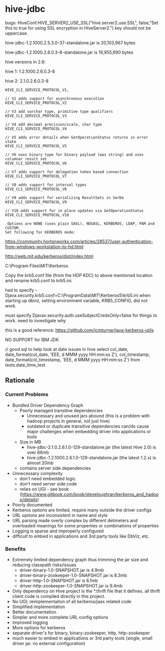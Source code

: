 # hive-jdbc

bugs:
HiveConf.HIVE_SERVER2_USE_SSL("hive.server2.use.SSL", false,"Set this to true for using SSL encryption in HiveServer2.")
    key should not be uppercase.



hive-jdbc-1.2.1000.2.5.3.0-37-standalone.jar is 20,103,967 bytes

hive-jdbc-1.2.1000.2.6.0.3-8-standalone.jar is 19,955,690 bytes

hive versions in 2.6:

hive 1:
1.2.1000.2.6.0.3-8

hive 2:
2.1.0.2.6.0.3-8

```
HIVE_CLI_SERVICE_PROTOCOL_V1,

// V2 adds support for asynchronous execution
HIVE_CLI_SERVICE_PROTOCOL_V2

// V3 add varchar type, primitive type qualifiers
HIVE_CLI_SERVICE_PROTOCOL_V3

// V4 add decimal precision/scale, char type
HIVE_CLI_SERVICE_PROTOCOL_V4

// V5 adds error details when GetOperationStatus returns in error state
HIVE_CLI_SERVICE_PROTOCOL_V5

// V6 uses binary type for binary payload (was string) and uses columnar result set
HIVE_CLI_SERVICE_PROTOCOL_V6

// V7 adds support for delegation token based connection
HIVE_CLI_SERVICE_PROTOCOL_V7

// V8 adds support for interval types
HIVE_CLI_SERVICE_PROTOCOL_V8

// V9 adds support for serializing ResultSets in SerDe
HIVE_CLI_SERVICE_PROTOCOL_V9

// V10 adds support for in place updates via GetOperationStatus
HIVE_CLI_SERVICE_PROTOCOL_V10
```

```
 Options are NONE (uses plain SASL), NOSASL, KERBEROS, LDAP, PAM and CUSTOM.
Set following for KERBEROS mode:
```


https://community.hortonworks.com/articles/28537/user-authentication-from-windows-workstation-to-hd.html

http://web.mit.edu/kerberos/dist/index.html

C:\Program Files\MIT\Kerberos

Copy the krb5.conf file (from the HDP KDC) to above mentioned location and rename krb5.conf to krb5.ini.


had to specify -Djava.security.krb5.conf=C:\ProgramData\MIT\Kerberos5\krb5.ini when starting up dbviz, setting environment variable, KRB5_CONFIG, did not work.

must specify Djavax.security.auth.useSubjectCredsOnly=false for things to work. need to investigate why


this is a good reference: https://github.com/jcmturner/java-kerberos-utils


NO SUPPORT for IBM JDK


// good sql to help look at date issues in hive
select col_date, date_format(col_date, 'EEE, d MMM yyyy HH:mm:ss Z'), col_timestamp, date_format(col_timestamp, 'EEE, d MMM yyyy HH:mm:ss Z') from tests.date_time_test



## Rationale

### Current Problems

* Bundled Driver Dependency Graph
  * Poorly managed transitive dependencies
    * Unnecessary and unused jars abound (this is a problem with hadoop projects in general, not just hive)
    * outdated or duplicate transitive dependencies can/do cause major challenges when embedding driver into applications or tools
  * Size in MB
    * hive-jdbc-2.1.0.2.6.1.0-129-standalone.jar (the latest Hive 2.0) is over 66mb
    * hive-jdbc-1.2.1000.2.6.1.0-129-standalone.jar (the latest 1.2.x) is almost 20mb
  * contains server side dependencies
* Unnecessary complexity
  * don't need embedded logic
  * don't need server side code
  * relies on UGI - see book (https://www.gitbook.com/book/steveloughran/kerberos_and_hadoop/details)
* Poorly documented
* Kerberos options are limited, require many outside the driver configs
* URL options are inconsistent in name and style
* URL parsing made overly complex by different delimeters and overloaded meanings for some properties or combinations of properties
* Logging is sparse and improperly configured
* difficult to embed in applications and 3rd party tools like DbViz, etc.

### Benefits
* Extremely limited dependency graph thus trimming the jar size and reducing classpath risks/issues
    * driver-binary-1.0-SNAPSHOT.jar is 4.9mb
    * driver-binary-zookeeper-1.0-SNAPSHOT.jar is 8.3mb
    * driver-http-1.0-SNAPSHOT.jar is 6.1mb
    * driver-http-zookeeper-1.0-SNAPSHOT.jar is 9.4mb
* Only dependency on Hive project is the *.thrift file that it defines.  all thrift client code is compiled directly in this project.
* No UGI; reimplementaiton of all kerberos/jaas related code
* Simplified implementation
* Better documentation
* Simpler and more complete URL config options
* Improved logging
* More options for kerberos
* separate driver's for binary, binary-zookeeper, http, http-zookeeper
* much easier to embed in applications or 3rd party tools (single, small driver jar. no external configuration)
